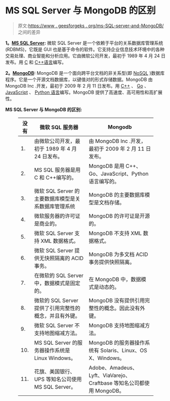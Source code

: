 # MS SQL Server 与 MongoDB 的区别

> 原文:[https://www . geesforgeks . org/ms-SQL-server-and-MongoDB/](https://www.geeksforgeeks.org/difference-between-ms-sql-server-and-mongodb/)之间的差异

**1。**[**MS SQL Server**](https://www.geeksforgeeks.org/difference-between-mysql-and-ms-sql-server/)**:**
微软 SQL Server 是一个依赖于平台的关系数据库管理系统(RDBMS)，它既是 GUI 也是基于命令的软件。它支持企业信息技术环境中的各种交易处理、商业智能和分析应用。它由微软公司开发，最初于 1989 年 4 月 24 日发布。用 [C](https://www.geeksforgeeks.org/c-programming-language/) 和 [C++语言](https://www.geeksforgeeks.org/c-plus-plus/)编写。

**2。**[**MongoDB**](https://www.geeksforgeeks.org/mongodb-an-introduction/)**:**
MongoDB 是一个面向跨平台文档的非关系型(即 [NoSQL](https://www.geeksforgeeks.org/introduction-to-nosql/) )数据库程序。它是一个开源文档数据库，以键值对的形式存储数据。MongoDB 由 MongoDB Inc .开发，最初于 2009 年 2 月 11 日发布。用 [C++](https://www.geeksforgeeks.org/c-plus-plus/) 、 [Go](https://www.geeksforgeeks.org/go-programming-language-introduction/) 、 [JavaScript](https://www.geeksforgeeks.org/javascript-tutorial/) 、 [Python 语言](https://www.geeksforgeeks.org/python-programming-language/)编写。MongoDB 提供了高速度、高可用性和高扩展性。

**MS SQL Server 与 MongoDB 的区别:**

<figure class="table">

| 没有 | 微软 SQL 服务器 | Mongodb |
| --- | --- | --- |
| 1. | 由微软公司开发，最初于 1989 年 4 月 24 日发布。 | 由 MongoDB Inc .开发，最初于 2009 年 2 月 11 日发布。 |
| 2. | MS SQL 服务器是用 C 和 C++编写的。 | MongoDB 是用 C++、Go、JavaScript、Python 语言编写的。 |
| 3. | 微软 SQL Server 的主要数据库模型是关系数据库管理系统 | MongoDB 的主要数据库模型是文档存储。 |
| 4. | 微软服务器的许可证是商业的。 | MongoDB 的许可证是开源的。 |
| 5. | 微软 SQL Server 支持 XML 数据格式。 | MongoDB 不支持 XML 数据格式。 |
| 6. | 微软 SQL Server 提供无快照隔离的 ACID 事务。 | MongoDB 为多文档 ACID 事务提供快照隔离。 |
| 7. | 在微软的 SQL Server 中，数据模式是固定的。 | 在 MongoDB 中，数据模式是动态的。 |
| 8. | 微软的 SQL Server 提供了引用完整性的概念，并且有外键。 | MongoDB 没有提供引用完整性的概念。因此没有外键。 |
| 9. | 微软 SQL Server 不支持地图缩减方法。 | MongoDB 支持地图缩减方法。 |
| 10. | MS SQL Server 的服务器操作系统是 Linux Windows。 | MongoDB 的服务器操作系统有 Solaris、Linux、OS X、Windows。 |
| 11. | 花旗、美国银行、UPS 等知名公司使用 MS SQL Server。 | Adobe、Amadeus、Lyft、ViaVarejo、Craftbase 等知名公司都使用 MongoDB。 |

</figure>